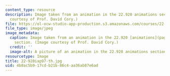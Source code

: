 ```yaml
---
content_type: resource
description: Image taken from an animation in the 22.920 animations section. (Image
  courtesy of Prof. David Cory.)
file: https://ol-ocw-studio-app-production.s3.amazonaws.com/courses/22-920-a-hands-on-introduction-to-nuclear-magnetic-resonance-january-iap-1997/4b8ac5b917cdb21b86c4aa36ab87e6ad_22-920iap97-th.jpg
file_type: image/jpeg
image_metadata:
  caption: Image taken from an animation in the 22.920 [animations](pages/animations)
    section. (Image courtesy of Prof. David Cory.)
  credit: ''
  image-alt: A picture of an animation in the 22.920 animations section.
resourcetype: Image
title: 22-920iap97-th.jpg
uid: 4b8ac5b9-17cd-b21b-86c4-aa36ab87e6ad
---
```

